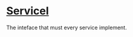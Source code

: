 # [ServiceI](https://code.google.com/p/fishear/source/browse/fishear-data/src/main/java/net/fishear/data/generic/services/ServiceI.java) #

The inteface that must every service implement.
